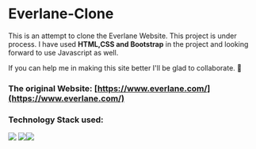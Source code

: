 # Everlane-Clone

This is an attempt to clone the Everlane Website. This project is under process. 
I have used **HTML,CSS and Bootstrap** in the project and looking forward to use Javascript as well.

If you can help me in making this site better I'll be glad to collaborate. 🐣

### The original Website: [https://www.everlane.com/](https://www.everlane.com/)

### Technology Stack used:
<img src="https://img.shields.io/badge/html5%20-%23E34F26.svg?&style=for-the-badge&logo=html5&logoColor=white"/> <img src="https://img.shields.io/badge/css3%20-%231572B6.svg?&style=for-the-badge&logo=css3&logoColor=white"/><img src="https://img.shields.io/badge/Bootstrap-563D7C?style=for-the-badge&logo=bootstrap&logoColor=white"/>

